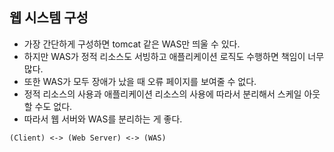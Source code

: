 ## 웹 시스템 구성
- 가장 간단하게 구성하면 tomcat 같은 WAS만 띄울 수 있다.
- 하지만 WAS가 정적 리소스도 서빙하고 애플리케이션 로직도 수행하면 책임이 너무 많다.
- 또한 WAS가 모두 장애가 났을 때 오류 페이지를 보여줄 수 없다.
- 정적 리소스의 사용과 애플리케이션 리소스의 사용에 따라서 분리해서 스케일 아웃할 수도 없다.
- 따라서 웹 서버와 WAS를 분리하는 게 좋다.
```
(Client) <-> (Web Server) <-> (WAS)
```
